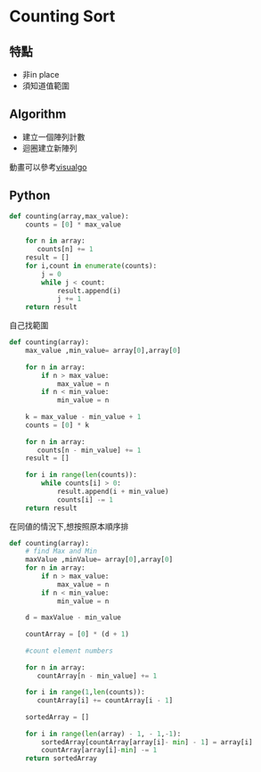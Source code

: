 # Counting Sort

## 特點
<ul>
    <li>非in place </li>
    <li>須知道值範圍</li>    
</ul>

## Algorithm 

<ul>
    <li>建立一個陣列計數</li>
    <li>迴圈建立新陣列</li>    
</ul>



動畫可以參考<a href ="https://visualgo.net/en/sorting">visualgo </a>


## Python




``` python
def counting(array,max_value):
    counts = [0] * max_value
    
    for n in array:
       counts[n] += 1 
    result = []
    for i,count in enumerate(counts):
        j = 0 
        while j < count:
            result.append(i)
            j += 1   
    return result
```

自己找範圍

``` python
def counting(array):
    max_value ,min_value= array[0],array[0]
    
    for n in array:
        if n > max_value:
            max_value = n
        if n < min_value:
            min_value = n
            
    k = max_value - min_value + 1
    counts = [0] * k
    
    for n in array:
       counts[n - min_value] += 1 
    result = []
  
    for i in range(len(counts)): 
        while counts[i] > 0:
            result.append(i + min_value)
            counts[i] -= 1   
    return result
```

在同値的情況下,想按照原本順序排

``` python
def counting(array):
    # find Max and Min
    maxValue ,minValue= array[0],array[0]    
    for n in array:
        if n > max_value:
            max_value = n
        if n < min_value:
            min_value = n
    
    d = maxValue - min_value
    
    countArray = [0] * (d + 1)
    
    #count element numbers
    
    for n in array:
       countArray[n - min_value] += 1  
       
    for i in range(1,len(counts)):
       countArray[i] += countArray[i - 1]          
       
    sortedArray = []     
    
    for i in range(len(array) - 1, - 1,-1): 
        sortedArray[countArray[array[i]- min] - 1] = array[i]
        countArray[array[i]-min] -= 1
    return sortedArray
```






























